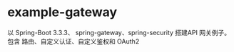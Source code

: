 # example-gateway
以 Spring-Boot 3.3.3、 spring-gateway、spring-security 搭建API 网关例子。包含 路由、自定义认证、自定义鉴权和 OAuth2
